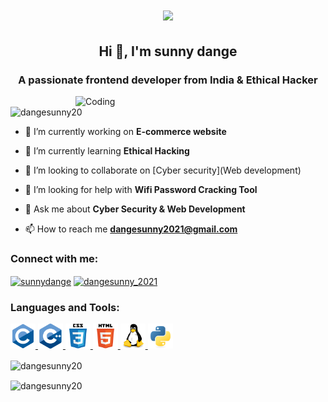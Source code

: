 <h1 align="center">
  <img src="https://i.pinimg.com/564x/a4/f2/99/a4f299621122448e93501f8212b37834.jpg" />
</h1>
<h2 align="center">Hi 👋, I'm sunny dange</h2>
<h3 align="center">A passionate frontend developer from India & Ethical Hacker</h3>

<img align="right" alt="Coding" width="400" src="https://cdn.dribbble.com/users/1162077/screenshots/3848914/programmer.gif">

<p align="left"> <img src="https://komarev.com/ghpvc/?username=dangesunny20&label=Profile%20views&color=0e75b6&style=flat" alt="dangesunny20" /> </p>

- 🔭 I’m currently working on **E-commerce website**

- 🌱 I’m currently learning **Ethical Hacking**

- 👯 I’m looking to collaborate on [Cyber security](Web development)

- 🤝 I’m looking for help with **Wifi Password Cracking Tool**

- 💬 Ask me about **Cyber Security & Web Development**

- 📫 How to reach me **dangesunny2021@gmail.com**

<h3 align="left">Connect with me:</h3>
<p align="left">
<a href="https://fb.com/sunnydange" target="blank"><img align="center" src="https://raw.githubusercontent.com/rahuldkjain/github-profile-readme-generator/master/src/images/icons/Social/facebook.svg" alt="sunnydange" height="30" width="40" /></a>
<a href="https://instagram.com/dangesunny_2021" target="blank"><img align="center" src="https://raw.githubusercontent.com/rahuldkjain/github-profile-readme-generator/master/src/images/icons/Social/instagram.svg" alt="dangesunny_2021" height="30" width="40" /></a>
</p>

<h3 align="left">Languages and Tools:</h3>
<p align="left"> <a href="https://www.cprogramming.com/" target="_blank" rel="noreferrer"> <img src="https://raw.githubusercontent.com/devicons/devicon/master/icons/c/c-original.svg" alt="c" width="40" height="40"/> </a> <a href="https://www.w3schools.com/cpp/" target="_blank" rel="noreferrer"> <img src="https://raw.githubusercontent.com/devicons/devicon/master/icons/cplusplus/cplusplus-original.svg" alt="cplusplus" width="40" height="40"/> </a> <a href="https://www.w3schools.com/css/" target="_blank" rel="noreferrer"> <img src="https://raw.githubusercontent.com/devicons/devicon/master/icons/css3/css3-original-wordmark.svg" alt="css3" width="40" height="40"/> </a> <a href="https://www.w3.org/html/" target="_blank" rel="noreferrer"> <img src="https://raw.githubusercontent.com/devicons/devicon/master/icons/html5/html5-original-wordmark.svg" alt="html5" width="40" height="40"/> </a> <a href="https://www.linux.org/" target="_blank" rel="noreferrer"> <img src="https://raw.githubusercontent.com/devicons/devicon/master/icons/linux/linux-original.svg" alt="linux" width="40" height="40"/> </a> <a href="https://www.python.org" target="_blank" rel="noreferrer"> <img src="https://raw.githubusercontent.com/devicons/devicon/master/icons/python/python-original.svg" alt="python" width="40" height="40"/> </a> </p>

<p><img align="center" src="https://github-readme-stats.vercel.app/api/top-langs?username=dangesunny20&show_icons=true&locale=en&layout=compact" alt="dangesunny20" /></p>

<p><img align="center" src="https://github-readme-streak-stats.herokuapp.com/?user=dangesunny20&" alt="dangesunny20" /></p>
